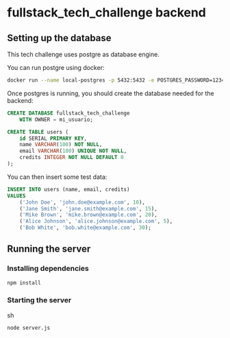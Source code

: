 # fullstack_tech_challenge backend

## Setting up the database

This tech challenge uses postgre as database engine.

You can run postgre using docker:
```sh
docker run --name local-postgres -p 5432:5432 -e POSTGRES_PASSWORD=1234 -e POSTGRES_USER=mi_usuario postgres
```

Once postgres is running, you should create the database needed for the backend:
```sql
CREATE DATABASE fullstack_tech_challenge
    WITH OWNER = mi_usuario;

CREATE TABLE users (
    id SERIAL PRIMARY KEY,
    name VARCHAR(100) NOT NULL,
    email VARCHAR(100) UNIQUE NOT NULL,
    credits INTEGER NOT NULL DEFAULT 0
);
```

You can then insert some test data:
```sql
INSERT INTO users (name, email, credits)
VALUES
    ('John Doe', 'john.doe@example.com', 10),
    ('Jane Smith', 'jane.smith@example.com', 15),
    ('Mike Brown', 'mike.brown@example.com', 20),
    ('Alice Johnson', 'alice.johnson@example.com', 5),
    ('Bob White', 'bob.white@example.com', 30);
```


## Running the server

### Installing dependencies

```sh
npm install
```

### Starting the server
sh
```
node server.js
```
